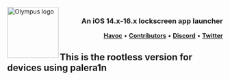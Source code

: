 <picture>
	<source media="(prefers-color-scheme: light)" srcset="https://repo.chr1s.dev/assets/Olympus/banner_dark-min.png">
	<img align="left" height="120" src="https://repo.chr1s.dev/assets/Olympus/banner_light-min.png" alt="Olympus logo" style="float: left;"/>
</picture>
<h3 align="right">An iOS 14.x-16.x lockscreen app launcher<br></h3> 

<p align="right" >
  <strong><a href="placeholder">Havoc</a></strong>
  •
  <strong><a href="https://github.com/ChristopherA8/Olympus/graphs/contributors">Contributors</a></strong>
  •
  <strong><a href="https://discord.gg/EKZyXfM">Discord</a></strong>
  •
  <strong><a href="https://twitter.com/ChristopherA8">Twitter</a></strong>
</p>
<div class="clear"></div>

## This is the rootless version for devices using palera1n